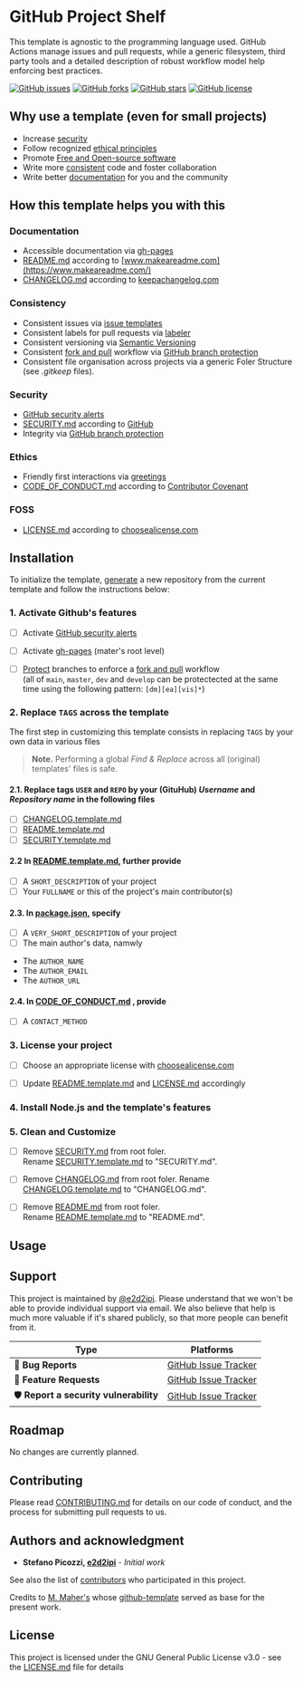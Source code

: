 # GitHub Project Shelf

This template is agnostic to the programming language used. GitHub Actions manage issues and pull requests, while a generic filesystem, third party tools and a detailed description of robust workflow model help enforcing best practices.

[![GitHub issues](https://img.shields.io/github/issues/e2d2ipi/tmpl-github-project.svg)](https://github.com/e2d2ipi/tmpl-github-project/issues)
[![GitHub forks](https://img.shields.io/github/forks/e2d2ipi/tmpl-github-project.svg)](https://github.com/e2d2ipi/tmpl-github-project/network)
[![GitHub stars](https://img.shields.io/github/stars/e2d2ipi/tmpl-github-project.svg)](https://github.com/e2d2ipi/tmpl-github-project/stargazers)
[![GitHub license](https://img.shields.io/github/license/e2d2ipi/tmpl-github-project.svg)](https://githubcom/e2d2ipi/tmpl-github-project/blob/main/LICENSE.md)

## Why use a template (even for small projects)

- Increase [security](#security)
- Follow recognized [ethical principles](#ethics)
- Promote [Free and Open-source software](#foss)
- Write more [consistent](#consistency) code and foster collaboration
- Write better [documentation](#documentation) for you and the community

## How this template helps you with this

### Documentation

- Accessible documentation via [gh-pages](https://docs.github.com/en/pages/getting-started-with-github-pages/about-github-pages)
- [README.md](README.md) according to [www.makeareadme.com](https://www.makeareadme.com/)
- [CHANGELOG.md](CHANGELOG.md) according to [keepachangelog.com](https://keepachangelog.com/)

### Consistency

- Consistent issues via [issue templates](https://docs.github.com/en/communities/using-templates-to-encourage-useful-issues-and-pull-requests/configuring-issue-templates-for-your-repository)
- Consistent labels for pull requests via [labeler](https://github.com/actions/labeler)
- Consistent versioning via [Semantic Versioning](https://semver.org/spec/v2.0.0.html)
- Consistent [fork and pull](https://gist.github.com/Chaser324/ce0505fbed06b947d962) workflow via [GitHub branch protection](https://docs.github.com/en/repositories/configuring-branches-and-merges-in-your-repository/defining-the-mergeability-of-pull-requests/managing-a-branch-protection-rule)
- Consistent file organisation across projects via a generic Foler Structure
  (see _.gitkeep_ files).

### Security

- [GitHub security alerts](https://github.blog/2017-11-16-introducing-security-alerts-on-github/)
- [SECURITY.md](SECURITY.md) according to [GitHub](https://docs.github.com/en/code-security/getting-started/adding-a-security-policy-to-your-repository)
- Integrity via [GitHub branch protection](https://docs.github.com/en/repositories/configuring-branches-and-merges-in-your-repository/defining-the-mergeability-of-pull-requests/managing-a-branch-protection-rule)

### Ethics

- Friendly first interactions via [greetings](https://github.com/actions/starter-workflows/blob/main/automation/greetings.yml)
- [CODE_OF_CONDUCT.md](CODE_OF_CONDUCT.md) according to [Contributor Covenant](https://www.contributor-covenant.org/)

### FOSS

- [LICENSE.md](LICENSE.md) according to [choosealicense.com](https://choosealicense.com/)

## Installation

To initialize the template, [generate](https://github.com/e2d2ipi/tmpl-github/generate) a new repository from the current template and follow the instructions below:

### 1. Activate Github's features

- [ ] Activate [GitHub security alerts](https://github.blog/2017-11-16-introducing-security-alerts-on-github/)

- [ ] Activate [gh-pages](https://docs.github.com/en/pages/getting-started-with-github-pages/about-github-pages) (mater's root level)

- [ ] [Protect](https://help.github.com/en/articles/configuring-protected-branches) branches to enforce a [fork and pull](https://gist.github.com/Chaser324/ce0505fbed06b947d962) workflow  
(all of `main`, `master`, `dev` and `develop` can be protectected at the same time using the following pattern: `[dm][ea][vis]*`)

### 2. Replace `TAGS` across the template

The first step in customizing this template consists in replacing `TAGS` by your own data in various files

> **Note.** Performing a global _Find & Replace_ across all (original) templates' files is safe.

#### 2.1. Replace tags `USER` and `REPO` by your (GituHub) _Username_ and _Repository name_ in the following files

- [ ] [CHANGELOG.template.md](./RSECURITY.template.md)
- [ ] [README.template.md](./README.template.md)
- [ ] [SECURITY.template.md](./RSECURITY.template.md)

#### 2.2 In [README.template.md](./README.template.md), further provide

- [ ] A `SHORT_DESCRIPTION` of your project
- [ ] Your `FULLNAME` or this of the project's main contributor(s)

#### 2.3. In [package.json](package.json), specify

- [ ] A `VERY_SHORT_DESCRIPTION` of your project
- [ ] The main author's data, namwly
- The `AUTHOR_NAME`
- The `AUTHOR_EMAIL`
- The `AUTHOR_URL`

#### 2.4. In [CODE_OF_CONDUCT.md](./CODE_OF_CONDUCT.md) , provide

- [ ] A `CONTACT_METHOD`

### 3. License your project

- [ ] Choose an appropriate license with [choosealicense.com](https://choosealicense.com/)

- [ ] Update [README.template.md](README.template.md) and [LICENSE.md](LICENSE.md) accordingly

### 4. Install Node.js and the template's features

### 5. Clean and Customize

- [ ] Remove [SECURITY.md](./SECURITY.md) from root foler.  
       Rename [SECURITY.template.md](./SECURITY.template.md) to "SECURITY.md".

- [ ] Remove [CHANGELOG.md](./CHANGELOG.md) from root foler.
      Rename [CHANGELOG.template.md](./CHANGELOG.template.md) to "CHANGELOG.md".

- [ ] Remove [README.md](./README.md) from root foler.  
       Rename [README.template.md](README.template.md) to "README.md".

## Usage

## Support

This project is maintained by [@e2d2ipi](https://github.com/e2d2ipi). Please understand that we won't be able to provide individual support via email. We also believe that help is much more valuable if it's shared publicly, so that more people can benefit from it.

| Type                                  | Platforms                                                                     |
| ------------------------------------- | ----------------------------------------------------------------------------- |
| 🚨 **Bug Reports**                    | [GitHub Issue Tracker](https://github.com/e2d2ipi/tmpl-github-project/issues) |
| 🎁 **Feature Requests**               | [GitHub Issue Tracker](https://github.com/e2d2ipi/tmpl-github-project/issues) |
| 🛡 **Report a security vulnerability** | [GitHub Issue Tracker](https://github.com/e2d2ipi/tmpl-github-project/issues) |

## Roadmap

No changes are currently planned.

## Contributing

Please read [CONTRIBUTING.md](CONTRIBUTING.md) for details on our code of conduct, and the process for submitting pull requests to us.

## Authors and acknowledgment

- **Stefano Picozzi, [e2d2ipi](https://github.com/e2d2ipi)** - _Initial work_

See also the list of [contributors](https://github.com/e2d2ipi/tmpl-github-project/graphs/contributors) who participated in this project.

Credits to [M. Maher's](https://github.com/e2d2ipi) whose [github-template](https://github.com/maehr/github-template) served as base for the present work.

## License

This project is licensed under the GNU General Public License v3.0 - see the [LICENSE.md](LICENSE.md) file for details

